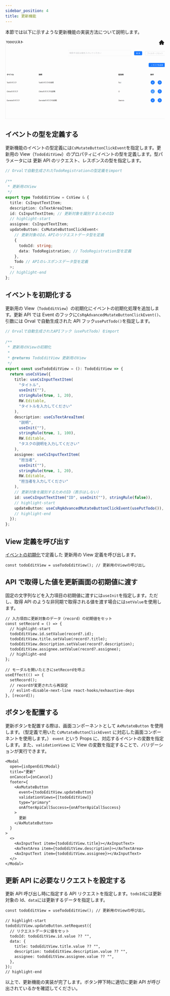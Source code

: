 ```yaml
---
sidebar_position: 4
title: 更新機能
---
```


本節では以下に示すような更新機能の実装方法について説明します。

![更新機能の画面](../../../static/img/crud-update.gif)

## イベントの型を定義する

更新機能のイベントの型定義には`CsMutateButtonClickEvent`を指定します。更新用の View（`TodoEditView`）のプロパティにイベントの型を定義します。型パラメータには 更新 API のリクエスト、レスポンスの型を指定します。

```ts title="src/app/todo/page.view.ts"
// Orvalで自動生成されたTodoRegistrationの型定義をimport

/**
 * 更新用のView
 */
export type TodoEditView = CsView & {
  title: CsInputTextItem;
  description: CsTextAreaItem;
  id: CsInputTextItem; // 更新対象を識別するためのID
  // highlight-start
  assignee: CsInputTextItem;
  updateButton: CsMutateButtonClickEvent<
    // 更新対象のId、APIのリクエストデータ型を定義
    {
      todoId: string;
      data: TodoRegistration; // TodoRegistration型を定義
    },
    Todo // APIのレスポンスデータ型を定義
  >;
  // highlight-end
};
```

## イベントを初期化する

更新用の View（`TodoEditView`）の初期化にイベントの初期化処理を追加します。更新 API では Event のフックに`CsRqAdvancedMutateButtonClickEvent()`、引数には Orval で自動生成された API フック`usePutTodo()`を指定します。

```ts title="src/app/todo/page.view.ts"
// Orvalで自動生成されたAPIフック（usePutTodo）をimport

/**
 * 更新用のViewの初期化
 *
 * @returns TodoEditView 更新用のView
 */
export const useTodoEditView = (): TodoEditView => {
  return useCsView({
    title: useCsInputTextItem(
      "タイトル",
      useInit(""),
      stringRule(true, 1, 20),
      RW.Editable,
      "タイトルを入力してください"
    ),
    description: useCsTextAreaItem(
      "説明",
      useInit(""),
      stringRule(true, 1, 100),
      RW.Editable,
      "タスクの説明を入力してください"
    ),
    assignee: useCsInputTextItem(
      "担当者",
      useInit(""),
      stringRule(true, 1, 20),
      RW.Editable,
      "担当者を入力してください"
    ),
    // 更新対象を識別するためのID（表示はしない）
    id: useCsInputTextItem("ID", useInit(""), stringRule(false)),
    // highlight-start
    updateButton: useCsRqAdvancedMutateButtonClickEvent(usePutTodo()), // イベントの初期化処理の追加
    // highlight-end
  });
};
```

## View 定義を呼び出す

[イベントの初期化](./update-feature.md#イベントを初期化する)で定義した 更新用の View 定義を呼び出します。

```tsx title="src/app/todo/TodoEditModal.tsx"
const todoEditView = useTodoEditView(); // 更新用のViewの呼び出し
```

## API で取得した値を更新画面の初期値に渡す

固定の文字列などを入力項目の初期値に渡すには`useInit`を指定します。ただし、取得 API のような非同期で取得される値を渡す場合には`setValue`を使用します。

```tsx title="src/app/todo/TodoEditModal.tsx"
// 入力項目に更新対象のデータ（record）の初期値をセット
const setRecord = () => {
  // highlight-start
  todoEditView.id.setValue(record?.id);
  todoEditView.title.setValue(record?.title);
  todoEditView.description.setValue(record?.description);
  todoEditView.assignee.setValue(record?.assignee);
  // highlight-end
};

// モーダルを開いたときにsetRecordを呼ぶ
useEffect(() => {
  setRecord();
  // recordが変更されたら再設定
  // eslint-disable-next-line react-hooks/exhaustive-deps
}, [record]);
```

## ボタンを配置する

更新ボタンを配置する際は、画面コンポーネントとして `AxMutateButton` を使用します。（型定義で用いた `CsMutateButtonClickEvent` に対応した画面コンポーネントを使用します。）
`event` という Props に、対応するイベントの変数を指定します。また、`validationViews` に View の変数を指定することで、バリデーションが実行できます。

```tsx title="src/app/todo/TodoEditModal.tsx"
<Modal
  open={isOpenEditModal}
  title="更新"
  onCancel={onCancel}
  footer={
    <AxMutateButton
      event={todoEditView.updateButton}
      validationViews={[todoEditView]}
      type="primary"
      onAfterApiCallSuccess={onAfterApiCallSuccess}
    >
      更新
    </AxMutateButton>
  }
>
  <>
    <AxInputText item={todoEditView.title}></AxInputText>
    <AxTextArea item={todoEditView.description}></AxTextArea>
    <AxInputText item={todoEditView.assignee}></AxInputText>
  </>
</Modal>
```

## 更新 API に必要なリクエストを設定する

更新 API 呼び出し時に指定する API リクエストを指定します。`todoId`には更新対象の Id、`data`には更新するデータを指定します。

```tsx title="src/app/todo/TodoEditModal.tsx"
const todoEditView = useTodoEditView(); // 更新用のViewの呼び出し

// highlight-start
todoEditView.updateButton.setRequest({
  // リクエストデータに値をセット
  todoId: todoEditView.id.value ?? "",
  data: {
    title: todoEditView.title.value ?? "",
    description: todoEditView.description.value ?? "",
    assignee: todoEditView.assignee.value ?? "",
  },
});
// highlight-end
```

以上で、更新機能の実装が完了します。ボタン押下時に適切に更新 API が呼び出されているかを確認してください。

